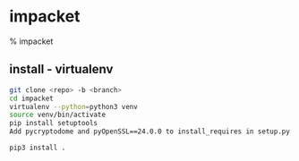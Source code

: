 # impacket

% impacket

## install - virtualenv
```bash
git clone <repo> -b <branch>
cd impacket
virtualenv --python=python3 venv
source venv/bin/activate
pip install setuptools
Add pycryptodome and pyOpenSSL==24.0.0 to install_requires in setup.py

pip3 install .
```